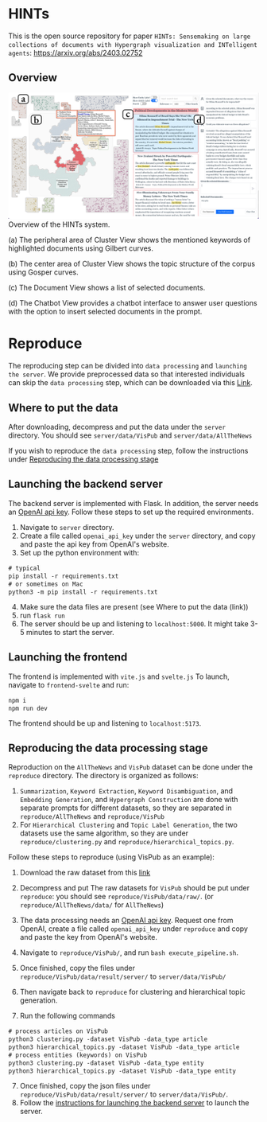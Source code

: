 # HINTs 
This is the open source repository for paper `HINTs: Sensemaking on large collections of documents with Hypergraph visualization and INTelligent agents`: https://arxiv.org/abs/2403.02752

## Overview
<img src="./docs/overview.png"/>
Overview of the HINTs system.

(a) The peripheral area of Cluster View shows the mentioned keywords of highlighted documents using Gilbert curves. 

(b) The center area of Cluster View shows the topic structure of the corpus using Gosper curves. 

(c) The Document View shows a list of selected documents. 

(d) The Chatbot View provides a chatbot interface to answer user questions with the option to insert selected documents in the prompt.


# Reproduce
The reproducing step can be divided into `data processing` and `launching the server`. 
We provide preprocessed data so that interested individuals can skip the `data processing` step, which can be downloaded via this [Link](https://drive.google.com/drive/folders/1WWzuq3KAffNUbqLNxjEzUeVd-RVvLTCd?usp=sharing).
## Where to put the data
After downloading, decompress and put the data under the `server` directory. You should see `server/data/VisPub` and `server/data/AllTheNews`

If you wish to reproduce the `data processing` step, follow the instructions under [Reproducing the data processing stage](#reproducing-the-data-processing-stage)
## Launching the backend server
The backend server is implemented with Flask. 
In addition, the server needs an [OpenAI api key](https://platform.openai.com/api-keys).
Follow these steps to set up the required environments.

1. Navigate to `server` directory.
2. Create a file called `openai_api_key` under the `server` directory, and copy and paste the api key from OpenAI's website.
3. Set up the python environment with:
```shell
# typical
pip install -r requirements.txt
# or sometimes on Mac
python3 -m pip install -r requirements.txt
```
4. Make sure the data files are present (see Where to put the data (link))
5. run `flask run`
6. The server should be up and listening to `localhost:5000`. It might take 3-5 minutes to start the server.

## Launching the frontend
The frontend is implemented with `vite.js` and `svelte.js`
To launch, navigate to `frontend-svelte` and run:
```shell
npm i
npm run dev
```
The frontend should be up and listening to `localhost:5173`.


## Reproducing the data processing stage
Reproduction on the `AllTheNews` and `VisPub` dataset can be done under the `reproduce` directory.
The directory is organized as follows:
1. `Summarization`, `Keyword Extraction`, `Keyword Disambiguation`, and `Embedding Generation`, and `Hypergraph Construction` are done with separate prompts for different datasets, so they are separated in `reproduce/AllTheNews` and `reproduce/VisPub`
2. For `Hierarchical Clustering` and `Topic Label Generation`, the two datasets use the same algorithm, so they are under `reproduce/clustering.py` and `reproduce/hierarchical_topics.py`.

Follow these steps to reproduce (using VisPub as an example):
1. Download the raw dataset from this
<a href="https://drive.google.com/drive/folders/1rEYbapjp4Yk1xKaiMnrZ_Re_EsQ1nCMg?usp=sharing" target="_blank">link</a>

2. Decompress and put The raw datasets for `VisPub` should be put under `reproduce`: you should see `reproduce/VisPub/data/raw/`. (or `reproduce/AllTheNews/data/` for `AllTheNews`)
3. The data processing needs an [OpenAI api key](https://platform.openai.com/api-keys). Request one from OpenAI, create a file called `openai_api_key` under `reproduce` and copy and paste the key from OpenAI's website.
3. Navigate to `reproduce/VisPub/`, and run `bash execute_pipeline.sh`. 
4. Once finished, copy the files under `reproduce/VisPub/data/result/server/` to `server/data/VisPub/`
5. Then navigate back to `reproduce` for clustering and hierarchical topic generation.
6. Run the following commands
```shell
# process articles on VisPub 
python3 clustering.py -dataset VisPub -data_type article
python3 hierarchical_topics.py -dataset VisPub -data_type article
# process entities (keywords) on VisPub 
python3 clustering.py -dataset VisPub -data_type entity
python3 hierarchical_topics.py -dataset VisPub -data_type entity
``` 
7. Once finished, copy the json files under `reproduce/VisPub/data/result/server/` to `server/data/VisPub/`.
5. Follow the [instructions for launching the backend server](#launching-the-backend-server) to launch the server.
